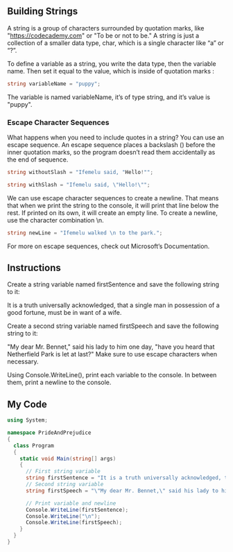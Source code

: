 ## Building Strings

A string is a group of characters surrounded by quotation marks, like "https://codecademy.com" or "To be or not to be." A string is just a collection of a smaller data type, char, which is a single character like “a” or “?”.

To define a variable as a string, you write the data type, then the variable name. Then set it equal to the value, which is inside of quotation marks :
```c#
string variableName = "puppy";
```
The variable is named variableName, it’s of type string, and it’s value is "puppy".

### Escape Character Sequences

What happens when you need to include quotes in a string? You can use an escape sequence. An escape sequence places a backslash (\) before the inner quotation marks, so the program doesn’t read them accidentally as the end of sequence.
```c#
string withoutSlash = "Ifemelu said, "Hello!"";

string withSlash = "Ifemelu said, \"Hello!\"";
```
We can use escape character sequences to create a newline. That means that when we print the string to the console, it will print that line below the rest. If printed on its own, it will create an empty line. To create a newline, use the character combination \n.
```c#
string newLine = "Ifemelu walked \n to the park.";
```
For more on escape sequences, check out Microsoft’s Documentation.

## Instructions

Create a string variable named firstSentence and save the following string to it:

It is a truth universally acknowledged, that a single man in possession of a good fortune, must be in want of a wife.

Create a second string variable named firstSpeech and save the following string to it:

"My dear Mr. Bennet," said his lady to him one day, "have you heard that Netherfield Park is let at last?"
Make sure to use escape characters when necessary.

Using Console.WriteLine(), print each variable to the console. In between them, print a newline to the console.

## My Code
```c#
using System;

namespace PrideAndPrejudice
{
  class Program
  {
    static void Main(string[] args)
    {
      // First string variable
      string firstSentence = "It is a truth universally acknowledged, that a single man in possession of a good fortune, must be in want of a wife.";
      // Second string variable
      string firstSpeech = "\"My dear Mr. Bennet,\" said his lady to him one day, \"have you heard that Netherfield Park is let at last?\"";

      // Print variable and newline
      Console.WriteLine(firstSentence);
      Console.WriteLine("\n");
      Console.WriteLine(firstSpeech);
    }
  }
}
```
